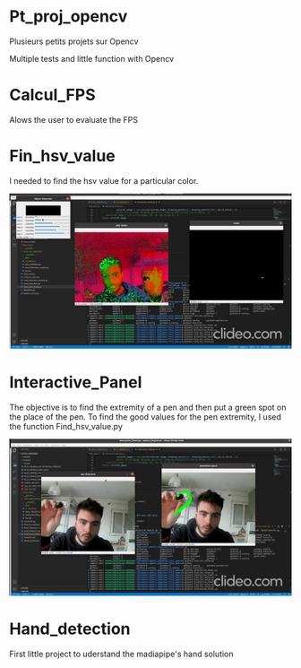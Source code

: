 # Pt_proj_opencv
Plusieurs petits projets sur Opencv

Multiple tests and little function with Opencv

# Calcul_FPS

Alows the user to evaluate the FPS

# Fin_hsv_value

I needed to find the hsv value for a particular color. 

![Texte alternatif](/images/find_hsv.png)

# Interactive_Panel 

The objective is to find the extremity of a pen and then put a green spot on the place of the pen. 
To find the good values for the pen extremity, I used the function Find_hsv_value.py

![Texte alternatif](/images/interactive_panel.png)


# Hand_detection

First little project to uderstand the madiapipe's hand solution
